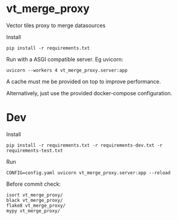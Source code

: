 # vt_merge_proxy

Vector tiles proxy to merge datasources


Install
```
pip install -r requirements.txt
```

Run with a ASGI compatible server. Eg uvicorn:
```
uvicorn --workers 4 vt_merge_proxy.server:app
```
A cache must me be provided on top to improve performance.


Alternatively, just use the provided docker-compose configuration.

# Dev

Install
```
pip install -r requirements.txt -r requirements-dev.txt -r requirements-test.txt
```

Run
```
CONFIG=config.yaml uvicorn vt_merge_proxy.server:app --reload
```

Before commit check:
```
isort vt_merge_proxy/
black vt_merge_proxy/
flake8 vt_merge_proxy/
mypy vt_merge_proxy/
```
